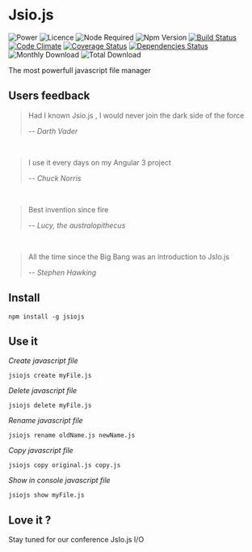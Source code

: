 # Jsio.js

![Power](https://img.shields.io/badge/power-%E2%88%9E-green.svg)
![Licence](https://img.shields.io/npm/l/jsiojs.svg)
![Node Required](https://img.shields.io/node/v/jsiojs.svg)
![Npm Version](https://img.shields.io/npm/v/jsiojs.svg)
[![Build Status](https://travis-ci.org/nfrancois/jsio.js.svg?branch=master)](https://travis-ci.org/nfrancois/jsio.js)
[![Code Climate](https://codeclimate.com/github/nfrancois/jsio.js/badges/gpa.svg)](https://codeclimate.com/github/nfrancois/jsio.js)
[![Coverage Status](https://coveralls.io/repos/nfrancois/jsio.js/badge.svg)](https://coveralls.io/r/nfrancois/jsio.js)
[![Dependencies Status](https://david-dm.org/nfrancois/jsio.js.svg)](https://david-dm.org/nfrancois/jsio.js)
![Monthly Download](https://img.shields.io/npm/dm/jsiojs.svg)
![Total Download](https://img.shields.io/npm/dt/jsiojs.svg)


The most powerfull javascript file manager

## Users feedback

> Had I known Jsio.js , I would never join the dark side of the force
>
> -- <cite>Darth Vader</cite>

<br/>

> I use it every days on my Angular 3 project
>
> -- <cite>Chuck Norris</cite>

<br/>

> Best invention since fire 
>
> -- <cite>Lucy, the australopithecus</cite>

<br/>

> All the time since the Big Bang was an introduction to JsIo.js 
>
> -- <cite>Stephen Hawking</cite>

## Install

`npm install -g jsiojs`

## Use it

*Create javascript file*

`jsiojs create myFile.js`

*Delete javascript file*

`jsiojs delete myFile.js`

*Rename javascript file*

`jsiojs rename oldName.js newName.js`

*Copy javascript file*

`jsiojs copy original.js copy.js`

*Show in console javascript file*

`jsiojs show myFile.js`

## Love it ?

Stay tuned for our conference JsIo.js I/O
